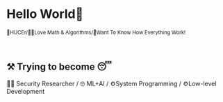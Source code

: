 # Hello World👋
<p><small> 🏫HUCEr/🐱‍💻Love Math & Algorithms/🥰Want To Know How Everything Work! </small></p><br>

## ⚒ Trying to become 😴 

🐱‍💻 Security Researcher / 🤓 ML+AI / ⚙️System Programming / ⚙️Low-level Development

